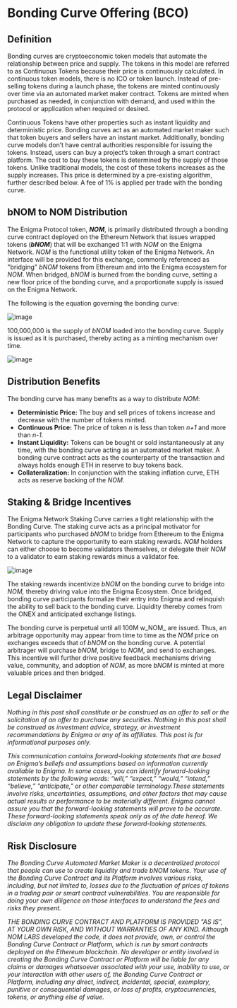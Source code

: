 # Bonding Curve Offering (BCO)

## Definition

Bonding curves are cryptoeconomic token models that automate the relationship between price and supply. The tokens in this model are referred to as Continuous Tokens because their price is continuously calculated. In continuous token models, there is no ICO or token launch. Instead of pre-selling tokens during a launch phase, the tokens are minted continuously over time via an automated market maker contract. Tokens are minted when purchased as needed, in conjunction with demand, and used within the protocol or application when required or desired.

Continuous Tokens have other properties such as instant liquidity and deterministic price. Bonding curves act as an automated market maker such that token buyers and sellers have an instant market. Additionally, bonding curve models don’t have central authorities responsible for issuing the tokens. Instead, users can buy a project’s token through a smart contract platform. The cost to buy these tokens is determined by the supply of those tokens. Unlike traditional models, the cost of these tokens increases as the supply increases. This price is determined by a pre-existing algorithm, further described below. A fee of 1% is applied per trade with the bonding curve.

## bNOM to NOM Distribution

The Enigma Protocol token, _**NOM**_, is primarily distributed through a bonding curve contract deployed on the Ethereum Network that issues wrapped tokens (_**bNOM**_) that will be exchanged 1:1 with _NOM_ on the Enigma Network. _NOM_ is the functional utility token of the Enigma Network. An interface will be provided for this exchange, commonly referenced as "bridging" _bNOM_ tokens from Ethereum and into the Enigma ecosystem for _NOM_. When bridged, _bNOM_ is burned from the bonding curve, setting a new floor price of the bonding curve, and a proportionate supply is issued on the Enigma Network.

The following is the equation governing the bonding curve:

![image](https://user-images.githubusercontent.com/76499838/145861419-06317db9-5450-495e-9a4b-289312829967.png)

100,000,000 is the supply of _bNOM_ loaded into the bonding curve. Supply is issued as it is purchased, thereby acting as a minting mechanism over time.

![image](https://user-images.githubusercontent.com/76499838/145861439-25e79b33-cfc6-4894-b973-f509cbf1e3e3.png)

## Distribution Benefits

The bonding curve has many benefits as a way to distribute _NOM_:

* **Deterministic Price:** The buy and sell prices of tokens increase and decrease with the number of tokens minted.&#x20;
* **Continuous Price:** The price of token _n_ is less than token _n+1_ and more than _n-1._
* **Instant Liquidity:** Tokens can be bought or sold instantaneously at any time, with the bonding curve acting as an automated market maker. A bonding curve contract acts as the counterparty of the transaction and always holds enough ETH in reserve to buy tokens back.&#x20;
* **Collateralization:** In conjunction with the staking inflation curve, ETH acts as reserve backing of the _NOM_.

## Staking & Bridge Incentives

The Enigma Network Staking Curve carries a tight relationship with the Bonding Curve. The staking curve acts as a principal motivator for participants who purchased _bNOM_ to bridge from Ethereum to the Enigma Network to capture the opportunity to earn staking rewards. _NOM_ holders can either choose to become validators themselves, or delegate their _NOM_ to a validator to earn staking rewards minus a validator fee.

![image](https://user-images.githubusercontent.com/76499838/145861495-9667f434-6c22-4361-a3b5-98abddcf1c9c.png)

The staking rewards incentivize _bNOM_ on the bonding curve to bridge into _NOM,_ thereby driving value into the Enigma Ecosystem. Once bridged, bonding curve participants formalize their entry into Enigma and relinquish the ability to sell back to the bonding curve. Liquidity thereby comes from the ONEX and anticipated exchange listings.

The bonding curve is perpetual until all 100M w_NOM_ are issued. Thus, an arbitrage opportunity may appear from time to time as the _NOM_ price on exchanges exceeds that of _bNOM_ on the bonding curve. A potential arbitrager will purchase _bNOM_, bridge to _NOM_, and send to exchanges. This incentive will further drive positive feedback mechanisms driving value, community, and adoption of _NOM,_ as more _bNOM_ is minted at more valuable prices and then bridged.

## Legal Disclaimer

_Nothing in this post shall constitute or be construed as an offer to sell or the solicitation of an offer to purchase any securities. Nothing in this post shall be construed as investment advice, strategy, or investment recommendations by Enigma or any of its affiliates. This post is for informational purposes only._

_This communication contains forward-looking statements that are based on Enigma’s beliefs and assumptions based on information currently available to Enigma. In some cases, you can identify forward-looking statements by the following words: “will,” “expect,” “would,” “intend,” “believe,” "anticipate," or other comparable terminology.These statements involve risks, uncertainties, assumptions, and other factors that may cause actual results or performance to be materially different. Enigma cannot assure you that the forward-looking statements will prove to be accurate. These forward-looking statements speak only as of the date hereof. We disclaim any obligation to update these forward-looking statements._

## Risk Disclosure

_The Bonding Curve Automated Market Maker is a decentralized protocol that people can use to create liquidity and trade bNOM tokens. Your use of the Bonding Curve Contract and its Platform involves various risks, including, but not limited to, losses due to the fluctuation of prices of tokens in a trading pair or smart contract vulnerabilities. You are responsible for doing your own diligence on those interfaces to understand the fees and risks they present._

_THE BONDING CURVE CONTRACT AND PLATFORM IS PROVIDED "AS IS", AT YOUR OWN RISK, AND WITHOUT WARRANTIES OF ANY KIND. Although NOM LABS developed the code, it does not provide, own, or control the Bonding Curve Contract or Platform, which is run by smart contracts deployed on the Ethereum blockchain. No developer or entity involved in creating the Bonding Curve Contract or Platform will be liable for any claims or damages whatsoever associated with your use, inability to use, or your interaction with other users of, the Bonding Curve Contract or Platform, including any direct, indirect, incidental, special, exemplary, punitive or consequential damages, or loss of profits, cryptocurrencies, tokens, or anything else of value._ 
